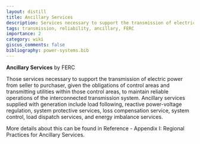 ```yaml
---
layout: distill
title: Ancillary Services
description: Services necessary to support the transmission of electric power.
tags: transmission, reliability, ancillary, FERC
importance: 2
category: wiki
giscus_comments: false
bibliography: power-systems.bib
---
```


**Ancillary Services** <d-cite key="ferc2020glossary"></d-cite> by FERC

Those services necessary to support the transmission of electric power from seller to purchaser, given the obligations of control areas and transmitting utilities within those control areas, to maintain reliable operations of the interconnected transmission system.
Ancillary services supplied with generation include load following, reactive power-voltage regulation, system protective services, loss compensation service, system control, load dispatch services, and energy imbalance services.

More details about this can be found in Reference <d-cite key="nerc2011ancillary"></d-cite> - Appendix I: Regional Practices for Ancillary Services.

<br>
